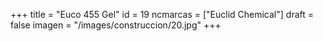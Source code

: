 +++
title = "Euco 455 Gel"
id = 19
ncmarcas = ["Euclid Chemical"]
draft = false
imagen = "/images/construccion/20.jpg"
+++

<!--more-->